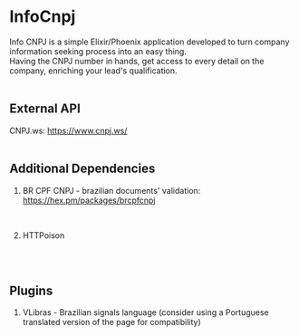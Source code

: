 # InfoCnpj
Info CNPJ is a simple Elixir/Phoenix application developed to turn company information seeking process into an easy thing.
<br>
Having the CNPJ number in hands, get access to every detail on the company, enriching your lead's qualification.
<br>
<br>

## External API
CNPJ.ws: https://www.cnpj.ws/
<br>
<br>

## Additional Dependencies
1. BR CPF CNPJ - brazilian documents' validation: https://hex.pm/packages/brcpfcnpj
<br>

2. HTTPoison
<br>
<br>

## Plugins
1. VLibras - Brazilian signals language (consider using a Portuguese translated version of the page for compatibility)